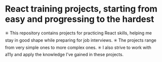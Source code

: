 # React training projects, starting from easy and progressing to the hardest

✳️ This repository contains projects for practicing React skills, helping me stay in good shape while preparing for job interviews.
✳️ The projects range from very simple ones to more complex ones. 
✳️ I also strive to work with a11y and apply the knowledge I’ve gained in these projects.
